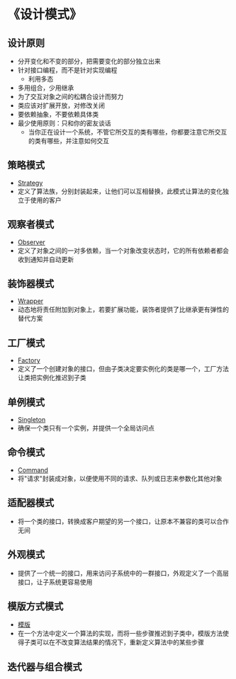 # 《设计模式》

## 设计原则

- 分开变化和不变的部分，把需要变化的部分独立出来
- 针对接口编程，而不是针对实现编程
    - 利用多态
- 多用组合，少用继承
- 为了交互对象之间的松耦合设计而努力
- 类应该对扩展开放，对修改关闭
- 要依赖抽象，不要依赖具体类
- 最少使用原则：只和你的密友谈话
    - 当你正在设计一个系统，不管它所交互的类有哪些，你都要注意它所交互的类有哪些，并注意如何交互

## 策略模式

- [Strategy](1.Strategy)
- 定义了算法族，分别封装起来，让他们可以互相替换，此模式让算法的变化独立于使用的客户

## 观察者模式

- [Observer](2.Observer)
- 定义了对象之间的一对多依赖，当一个对象改变状态时，它的所有依赖者都会收到通知并自动更新

## 装饰器模式

- [Wrapper](3.Wrapper)
- 动态地将责任附加到对象上，若要扩展功能，装饰者提供了比继承更有弹性的替代方案

## 工厂模式

- [Factory](4.Factory)
- 定义了一个创建对象的接口，但由子类决定要实例化的类是哪一个，工厂方法让类把实例化推迟到子类

## 单例模式

- [Singleton](5.Singleton)
- 确保一个类只有一个实例，并提供一个全局访问点

## 命令模式

- [Command](6.Command)
- 将"请求"封装成对象，以便使用不同的请求、队列或日志来参数化其他对象

## 适配器模式

- 将一个类的接口，转换成客户期望的另一个接口，让原本不兼容的类可以合作无间

## 外观模式

- 提供了一个统一的接口，用来访问子系统中的一群接口，外观定义了一个高层接口，让子系统更容易使用

## 模版方式模式

- [模版](7.template)
- 在一个方法中定义一个算法的实现，而将一些步骤推迟到子类中，模版方法使得子类可以在不改变算法结果的情况下，重新定义算法中的某些步骤

## 迭代器与组合模式



